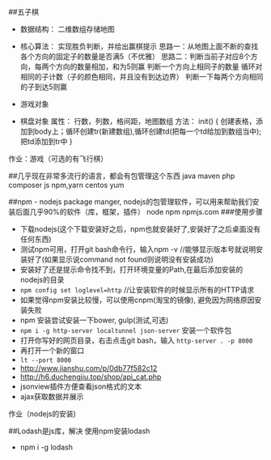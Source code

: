 ##五子棋
- 数据结构：
  二维数组存储地图
- 核心算法：
  实现胜负判断，并给出赢棋提示
  思路一：从地图上面不断的查找各个方向的固定子的数量是否满5（不优雅）
  思路二：判断当前子对应8个方向，每两个方向的数量相加，和为5则赢
    判断一个方向上相同子的数量
      循环对相同的子计数（子的颜色相同，并且没有到达边界）
    判断一下每两个方向相同的子到达5则赢

- 游戏对象
- 棋盘对象
  属性：
    行数，列数，格间距，地图数组
  方法：
    init() {
      创建表格，添加到body上；循环创建tr(新建数组),循环创建td(把每一个td给加到数组当中);把td添加到tr中
    }

作业：游戏（可选的有飞行棋）

##几乎现在非常多流行的语言，都会有包管理这个东西
java maven
php composer
js  npm,yarn
centos yum

##npm - nodejs package manger, nodejs的包管理软件，可以用来帮助我们安装后面几乎90%的软件（库，框架，插件）
node npm npmjs.com
###使用步骤
- 下载nodejs(这个下载安装好之后，npm也就安装好了,安装好了之后桌面没有任何东西)
- 测试npm可用，打开git bash命令行，输入npm -v //能够显示版本号就说明安装好了(如果显示说command not found则说明没有安装成功)
- 安装好了还是提示命令找不到，打开环境变量的Path,在最后添加安装的nodejs的目录
- `npm config set loglevel=http`      //让安装软件的时候显示所有的HTTP请求
- 如果觉得npm安装比较慢，可以使用cnpm(淘宝的镜像), 避免因为网络原因安装失败
- npm 安装尝试安装一下bower, gulp(测试,可选)
- `npm i -g http-server localtunnel json-server`   安装一个软件包
- 打开你写好的网页目录，右击点击git bash，输入
  `http-server . -p 8000`
- 再打开一个新的窗口
- `lt --port 8000`
- http://www.jianshu.com/p/0db77f582c12
- http://h6.duchengjiu.top/shop/api_cat.php
- jsonview插件方便查看json格式的文本
- ajax获取数据并展示

作业（nodejs的安装)

##Lodash是js库，解决
使用npm安装lodash
- npm i -g lodash
